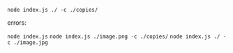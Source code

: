 `node index.js ./ -c ./copies/`

errors:

`node index.js`
`node index.js ./image.png -c ./copies/`
`node index.js ./ -c ./image.jpg`
